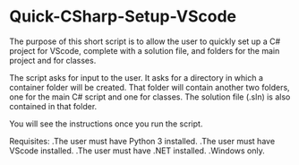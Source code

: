 # Quick-CSharp-Setup-VScode
The purpose of this short script is to allow the user to quickly set up a C# project for VScode, complete with a solution file, and folders for the main project and for classes.

The script asks for input to the user. It asks for a directory in which a container folder will be created. That folder will contain another two folders, one for the main C# script and one for classes. The solution file (.sln) is also contained in that folder.

You will see the instructions once you run the script.

Requisites:
  .The user must have Python 3 installed.
  .The user must have VScode installed.
  .The user must have .NET installed.
  .Windows only.
